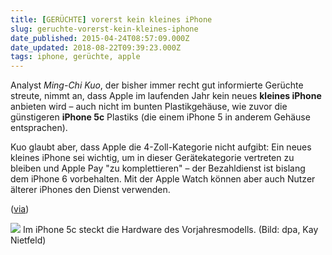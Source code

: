 ```yaml
---
title: [GERÜCHTE] vorerst kein kleines iPhone
slug: geruchte-vorerst-kein-kleines-iphone
date_published: 2015-04-24T08:57:09.000Z
date_updated: 2018-08-22T09:39:23.000Z
tags: iphone, gerüchte, apple
---
```


Analyst *Ming-Chi Kuo*, der bisher immer recht gut informierte Gerüchte streute, nimmt an, dass Apple im laufenden Jahr kein neues **kleines iPhone** anbieten wird – auch nicht im bunten Plastikgehäuse, wie zuvor die günstigeren **iPhone 5c** Plastiks (die einem iPhone 5 in anderem Gehäuse entsprachen). 

Kuo glaubt aber, dass Apple die 4-Zoll-Kategorie nicht aufgibt: Ein neues kleines iPhone sei wichtig, um in dieser Gerätekategorie vertreten zu bleiben und Apple Pay "zu komplettieren" – der Bezahldienst ist bislang dem iPhone 6 vorbehalten. Mit der Apple Watch können aber auch Nutzer älterer iPhones den Dienst verwenden.

([via](http://www.heise.de/mac-and-i/meldung/Neues-4-Zoll-iPhone-angeblich-erst-2016-2619020.html?wt_mc=rss.apple.beitrag.atom))

![](http://2.f.ix.de/scale/geometry/600/q75/imgs/18/1/4/7/5/1/4/3/urn-newsml-dpa-com-20090101-130913-99-02772_large_4_3-43221ce7a1d69629.jpeg)
Im iPhone 5c steckt die Hardware des Vorjahresmodells. (Bild: dpa, Kay Nietfeld)
